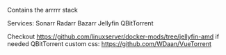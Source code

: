 Contains the arrrrr stack

Services:
Sonarr
Radarr
Bazarr
Jellyfin
QBitTorrent

Checkout https://github.com/linuxserver/docker-mods/tree/jellyfin-amd if needed
QBitTorrent custom css: https://github.com/WDaan/VueTorrent
